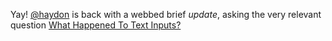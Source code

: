 ---
---

Yay! [@haydon](https://front-end.social/@heydon) is back with a webbed brief *update*, asking the very relevant question [What Happened To Text Inputs?](https://briefs.video/videos/what-happened-to-text-inputs/)
